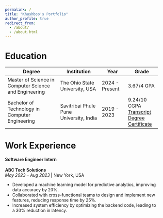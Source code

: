 ```yaml
---
permalink: /
title: "Khushboo's Portfolio"
author_profile: true
redirect_from: 
  - /about/
  - /about.html
---
```



Education
======
| Degree            | Institution   | Year | Grade                                                            |
| --------       | --------       | ------ | ------------------------------------------------------------ |
| Master of Science in Computer Science and Engineering  |  The Ohio State University, USA    | 2024 - Present   | 3.67/4 GPA                         |
| Bachelor of Technology in Computer Engineering    |  Savitribai Phule Pune University, India    | 2019  - 2023   | 9.24/10 CGPA <br> [Transcript](#) <br> [Degree Certificate](#)                          |

Work Experience
======
#### **Software Engineer Intern**  
**ABC Tech Solutions**  
_May 2023 – Aug 2023_ | New York, USA  
- Developed a machine learning model for predictive analytics, improving data accuracy by 20%.
- Collaborated with cross-functional teams to design and implement new features, reducing response time by 25%.
- Increased system efficiency by optimizing the backend code, leading to a 30% reduction in latency.
